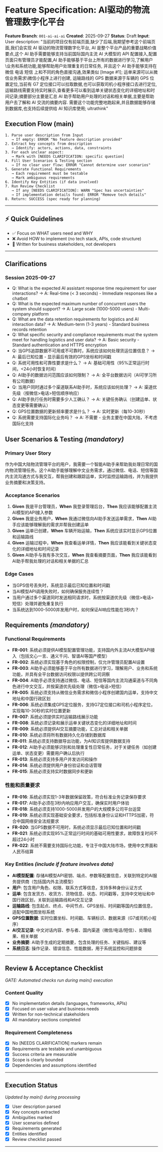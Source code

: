 # Feature Specification: AI驱动的物流管理数字化平台

**Feature Branch**: `001-ai-ai-ai`
**Created**: 2025-09-27
**Status**: Draft
**Input**: User description: "当前的项目仅有前端页面,缺少了后端,我期望参考这个前端页面,我们会实现 AI 驱动的物流管理数字化平台, AI 是整个平台产品的重要战略价值要点,这个 AI 助手需要能够支持当前国际国内主流 AI 大模型的 API 配置接入,配置页面只有管理员才能配置,AI 助手能够基于平台上所有的数据进行学习,了解用户\业务和系统功能,能够帮助用户处理重复的日常任务, 并且这个 AI 助手能够支持在微信 电话 短信 上和不同的角色直接沟通,效果类似 [Image #1];  运单来源可以从微信业务需求\微信小程序上进行创建, 运输路线的 GPS 数据来源于车辆的 GPS 位置定位,当前有 G7 定位接口可以拉取数据,也可以获取司机小程序接口去进行定位, 运输路线需要支持实时展示,查看更多可以看到运单关键状态变化的详细地址和时间记录;摘要部分主要是汇总 AI 助手帮助用户处理的对话和相关单据,主要是帮助用户去了解和 AI 交流的摘要内容. 需要这个功能完整地跑起来,并且数据能够存储到数据库,也支持后续提供给 AI 知识库使用;   ultrathink"

## Execution Flow (main)
```
1. Parse user description from Input
   → If empty: ERROR "No feature description provided"
2. Extract key concepts from description
   → Identify: actors, actions, data, constraints
3. For each unclear aspect:
   → Mark with [NEEDS CLARIFICATION: specific question]
4. Fill User Scenarios & Testing section
   → If no clear user flow: ERROR "Cannot determine user scenarios"
5. Generate Functional Requirements
   → Each requirement must be testable
   → Mark ambiguous requirements
6. Identify Key Entities (if data involved)
7. Run Review Checklist
   → If any [NEEDS CLARIFICATION]: WARN "Spec has uncertainties"
   → If implementation details found: ERROR "Remove tech details"
8. Return: SUCCESS (spec ready for planning)
```

---

## ⚡ Quick Guidelines
- ✅ Focus on WHAT users need and WHY
- ❌ Avoid HOW to implement (no tech stack, APIs, code structure)
- 👥 Written for business stakeholders, not developers

---

## Clarifications

### Session 2025-09-27
- Q: What is the expected AI assistant response time requirement for user interactions? → A: Real-time (< 3 seconds) - Immediate responses like a chatbot
- Q: What is the expected maximum number of concurrent users the system should support? → A: Large scale (1000-5000 users) - Multi-company platform
- Q: What are the data retention requirements for logistics and AI interaction data? → A: Medium-term (1-3 years) - Standard business records retention
- Q: What specific security and compliance requirements must the system meet for handling logistics and user data? → A: Basic security - Standard authentication and HTTPS encryption
- Q: 当GPS追踪数据不可用或不可靠时，系统应该如何处理货运位置信息？ → A: 最后已知位置 - 显示最后有效的GPS坐标和时间戳
- Q: 系统可用性和可靠性要求是什么？ → A: 基础可用性（95%正常运行时间，<24小时恢复时间）
- Q: AI助手的数据访问范围应该如何限制？ → A: 全平台数据访问（AI可学习所有公司数据）
- Q: 当用户同时通过多个渠道联系AI助手时，系统应该如何处理？ → A: 渠道优先级（按微信>电话>短信顺序响应）
- Q: AI助手执行任务时需要多少人工确认？ → A: 关键任务确认（创建运单、状态变更等需要确认）
- Q: GPS位置数据的更新频率要求是什么？ → A: 实时更新（每10-30秒）
- Q: 系统需要支持国际化业务吗？ → A: 不需要 - 业务主要在中国大陆，不考虑国际化支持

## User Scenarios & Testing *(mandatory)*

### Primary User Story
作为中国大陆物流管理平台的用户，我需要一个智能AI助手来帮助我处理日常的国内物流管理任务。这个AI助手能够理解中文业务需求，通过微信、电话、短信等国内主流沟通方式与我交互，帮我创建和跟踪运单，实时监控运输路线，并为我提供业务摘要和决策支持。

### Acceptance Scenarios
1. **Given** 我是平台管理员，**When** 我登录管理后台，**Then** 我应该能够配置主流AI模型的API接入参数
2. **Given** 我是业务用户，**When** 我通过微信向AI助手发送运单需求，**Then** AI助手应该能够理解我的需求并帮我创建运单
3. **Given** 运单已创建，**When** 车辆开始运输，**Then** 系统应该实时显示GPS位置和运输路线
4. **Given** 运输过程中，**When** 我查看运单详情，**Then** 我应该能看到关键状态变化的详细地址和时间记录
5. **Given** AI助手与我有多次交互，**When** 我查看摘要页面，**Then** 我应该能看到AI助手帮我处理的对话和相关单据的汇总

### Edge Cases
- 当GPS信号丢失时，系统显示最后已知位置和时间戳
- 当AI模型API调用失败时，如何确保服务连续性？
- 当用户通过多个渠道同时发送相同请求时，系统按渠道优先级（微信>电话>短信）处理并避免重复执行
- 当系统达到1000-5000并发用户时，如何保证AI响应性能在3秒内？

## Requirements *(mandatory)*

### Functional Requirements
- **FR-001**: 系统必须提供AI模型配置管理功能，支持国内外主流AI大模型API接入（包括文心一言、通义千问、智谱AI等国产模型）
- **FR-002**: 系统必须实现基于角色的权限控制，仅允许管理员配置AI设置
- **FR-003**: AI助手必须能够基于平台所有数据进行学习，理解用户、业务和系统功能，并具有全平台数据访问权限以提供跨公司洞察
- **FR-004**: AI助手必须支持通过微信、电话、短信等国内主流沟通渠道与不同角色进行中文交互，并按渠道优先级处理（微信>电话>短信）
- **FR-005**: 系统必须支持从微信业务需求和微信小程序创建国内运单，支持中文地址和中国行政区划
- **FR-006**: 系统必须集成GPS定位服务，支持G7定位接口和司机小程序定位，实现每10-30秒的实时位置更新
- **FR-007**: 系统必须提供实时运输路线展示功能
- **FR-008**: 系统必须记录和展示运单关键状态变化的详细地址和时间
- **FR-009**: 系统必须提供AI交互摘要功能，汇总对话和相关单据
- **FR-010**: 系统必须将所有数据持久化存储到数据库
- **FR-011**: 系统必须支持数据导出功能，为AI知识库提供数据支持
- **FR-012**: AI助手必须能够识别和处理重复性日常任务，对于关键任务（如创建运单、状态变更）需要用户确认后执行
- **FR-013**: 系统必须支持多用户并发访问和操作
- **FR-014**: 系统必须提供用户身份验证和会话管理
- **FR-015**: 系统必须支持实时数据同步和更新

### 性能和质量要求
- **FR-016**: 系统必须实现1-3年数据保留政策，符合标准业务记录保存要求
- **FR-017**: AI助手必须在3秒内响应用户交互，确保实时用户体验
- **FR-018**: 系统必须支持1000-5000并发用户的大规模多公司平台运营
- **FR-019**: 系统必须实现基础安全要求，包括标准身份认证和HTTPS加密，符合中国网络安全法规要求
- **FR-020**: 当GPS数据不可用时，系统必须显示最后已知位置和时间戳
- **FR-021**: 系统必须实现95%正常运行时间的基础可用性要求，故障恢复时间不超过24小时
- **FR-022**: 系统不需要支持国际化功能，专注于中国大陆市场，使用中文界面和人民币结算

### Key Entities *(include if feature involves data)*
- **AI模型配置**: 存储AI模型API密钥、端点、参数等配置信息，关联到特定的AI服务提供商（包括国内外主流模型）
- **用户**: 包含用户角色、权限、联系方式等信息，支持多种身份认证方式
- **运单**: 包含发货方、收货方、货物信息、状态、时间戳等，支持中文地址和中国行政区划，关联到运输路线和AI交互记录
- **运输路线**: 包含起点、终点、中间节点、GPS坐标、时间戳等国内位置信息，适配中国地图坐标系统
- **GPS位置数据**: 实时位置坐标、时间戳、车辆标识、数据来源（G7或司机小程序）
- **AI交互记录**: 中文对话内容、参与者、国内渠道（微信/电话/短信）、处理结果、相关单据
- **业务摘要**: AI助手生成的定期摘要，包含处理的任务、关键指标、建议等
- **系统日志**: 操作记录、错误信息、性能数据，用于系统监控和问题排查

---

## Review & Acceptance Checklist
*GATE: Automated checks run during main() execution*

### Content Quality
- [x] No implementation details (languages, frameworks, APIs)
- [x] Focused on user value and business needs
- [x] Written for non-technical stakeholders
- [x] All mandatory sections completed

### Requirement Completeness
- [x] No [NEEDS CLARIFICATION] markers remain
- [x] Requirements are testable and unambiguous
- [x] Success criteria are measurable
- [x] Scope is clearly bounded
- [x] Dependencies and assumptions identified

---

## Execution Status
*Updated by main() during processing*

- [x] User description parsed
- [x] Key concepts extracted
- [x] Ambiguities marked
- [x] User scenarios defined
- [x] Requirements generated
- [x] Entities identified
- [x] Review checklist passed

---